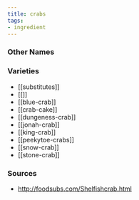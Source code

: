 ```yaml
---
title: crabs
tags:
- ingredient
---
```



### Other Names


### Varieties

* [[substitutes]]
* [[]]
* [[blue-crab]]
* [[crab-cake]]
* [[dungeness-crab]]
* [[jonah-crab]]
* [[king-crab]]
* [[peekytoe-crabs]]
* [[snow-crab]]
* [[stone-crab]]

### Sources
* http://foodsubs.com/Shelfishcrab.html
